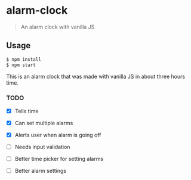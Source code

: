 # alarm-clock

> An alarm clock with vanilla JS

## Usage

```bash
$ npm install
$ npm start
```


This is an alarm clock that was made with vanilla JS in about three hours time.

### TODO

- [x] Tells time
- [x] Can set multiple alarms
- [x] Alerts user when alarm is going off
- [ ] Needs input validation
- [ ] Better time picker for setting alarms
- [ ] Better alarm settings

